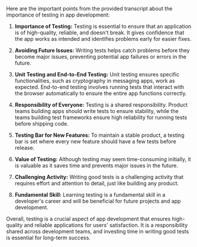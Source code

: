 Here are the important points from the provided transcript about the importance of testing in app development:

1. **Importance of Testing:** Testing is essential to ensure that an application is of high-quality, reliable, and doesn't break. It gives confidence that the app works as intended and identifies problems early for easier fixes.

2. **Avoiding Future Issues:** Writing tests helps catch problems before they become major issues, preventing potential app failures or errors in the future.

3. **Unit Testing and End-to-End Testing:** Unit testing ensures specific functionalities, such as cryptography in messaging apps, work as expected. End-to-end testing involves running tests that interact with the browser automatically to ensure the entire app functions correctly.

4. **Responsibility of Everyone:** Testing is a shared responsibility. Product teams building apps should write tests to ensure stability, while the teams building test frameworks ensure high reliability for running tests before shipping code.

5. **Testing Bar for New Features:** To maintain a stable product, a testing bar is set where every new feature should have a few tests before release.

6. **Value of Testing:** Although testing may seem time-consuming initially, it is valuable as it saves time and prevents major issues in the future.

7. **Challenging Activity:** Writing good tests is a challenging activity that requires effort and attention to detail, just like building any product.

8. **Fundamental Skill:** Learning testing is a fundamental skill in a developer's career and will be beneficial for future projects and app development.

Overall, testing is a crucial aspect of app development that ensures high-quality and reliable applications for users' satisfaction. It is a responsibility shared across development teams, and investing time in writing good tests is essential for long-term success.
